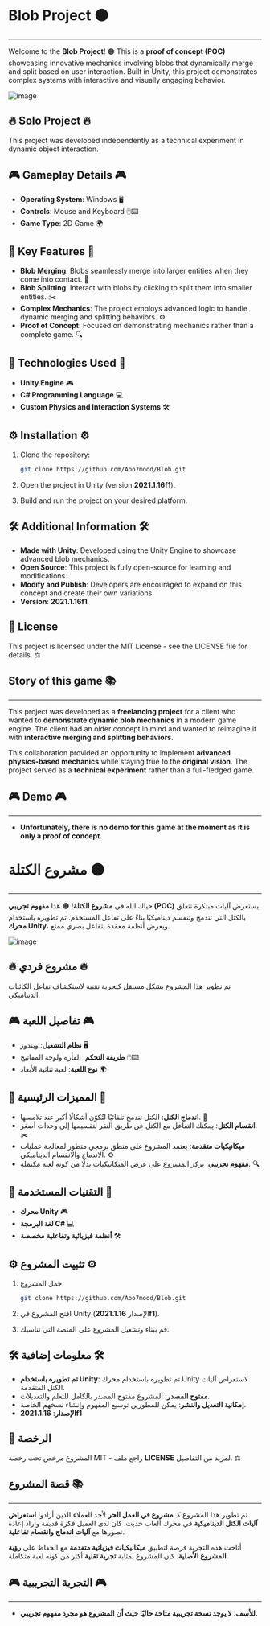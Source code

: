 # Blob Project 🟠
--------------------------

Welcome to the **Blob Project**! 🟠 This is a **proof of concept (POC)** showcasing innovative mechanics involving blobs that dynamically merge and split based on user interaction. Built in Unity, this project demonstrates complex systems with interactive and visually engaging behavior.

![image](https://github.com/user-attachments/assets/5744b67b-b15b-474c-bb28-3cd267181936)

## 🔥 Solo Project 🔥
This project was developed independently as a technical experiment in dynamic object interaction.

## 🎮 Gameplay Details 🎮

- **Operating System**: Windows 🖥️  
- **Controls**: Mouse and Keyboard 🖱️⌨️
- **Game Type**: 2D Game 🌍

## 🌟 Key Features 🌟

- **Blob Merging**: Blobs seamlessly merge into larger entities when they come into contact. 🧩
- **Blob Splitting**: Interact with blobs by clicking to split them into smaller entities. ✂️
- **Complex Mechanics**: The project employs advanced logic to handle dynamic merging and splitting behaviors. ⚙️
- **Proof of Concept**: Focused on demonstrating mechanics rather than a complete game. 🔍

## 🔧 Technologies Used 🔧

- **Unity Engine** 🎮
- **C# Programming Language** 💻
- **Custom Physics and Interaction Systems** 🛠️

## ⚙️ Installation ⚙️

1. Clone the repository:

   ```bash
   git clone https://github.com/Abo7mood/Blob.git
   ```
2. Open the project in Unity (version **2021.1.16f1**).
3. Build and run the project on your desired platform.

## 🛠️ Additional Information 🛠️

- **Made with Unity**: Developed using the Unity Engine to showcase advanced blob mechanics.
- **Open Source**: This project is fully open-source for learning and modifications.
- **Modify and Publish**: Developers are encouraged to expand on this concept and create their own variations.
- **Version**: **2021.1.16f1**

## 📜 License

This project is licensed under the MIT License - see the LICENSE file for details. ⚖️

## Story of this game 📚
--------------------------

This project was developed as a **freelancing project** for a client who wanted to **demonstrate dynamic blob mechanics** in a modern game engine. The client had an older concept in mind and wanted to reimagine it with **interactive merging and splitting behaviors**.

This collaboration provided an opportunity to implement **advanced physics-based mechanics** while staying true to the **original vision**. The project served as a **technical experiment** rather than a full-fledged game.

## 🎮 Demo 🎮
--------------------------

- **Unfortunately, there is no demo for this game at the moment as it is only a proof of concept.**

# مشروع الكتلة 🟠
--------------------------

حياك الله في **مشروع الكتلة**! 🟠 هذا **مفهوم تجريبي (POC)** يستعرض آليات مبتكرة تتعلق بالكتل التي تندمج وتنقسم ديناميكيًا بناءً على تفاعل المستخدم. تم تطويره باستخدام **محرك Unity**، ويعرض أنظمة معقدة بتفاعل بصري ممتع.

![image](https://github.com/user-attachments/assets/5744b67b-b15b-474c-bb28-3cd267181936)

## 🔥 مشروع فردي 🔥
تم تطوير هذا المشروع بشكل مستقل كتجربة تقنية لاستكشاف تفاعل الكائنات الديناميكي.

## 🎮 تفاصيل اللعبة 🎮

- **نظام التشغيل**: ويندوز 🖥️  
- **طريقة التحكم**: الفأرة ولوحة المفاتيح 🖱️⌨️
- **نوع اللعبة**: لعبة ثنائية الأبعاد 🌍

## 🌟 المميزات الرئيسية 🌟

- **اندماج الكتل**: الكتل تندمج تلقائيًا لتُكوّن أشكالًا أكبر عند تلامسها. 🧩
- **انقسام الكتل**: يمكنك التفاعل مع الكتل عن طريق النقر لتقسيمها إلى وحدات أصغر. ✂️
- **ميكانيكيات متقدمة**: يعتمد المشروع على منطق برمجي متطور لمعالجة عمليات الاندماج والانقسام الديناميكي. ⚙️
- **مفهوم تجريبي**: يركز المشروع على عرض الميكانيكيات بدلًا من كونه لعبة مكتملة. 🔍

## 🔧 التقنيات المستخدمة 🔧

- **محرك Unity** 🎮
- **لغة البرمجة C#** 💻
- **أنظمة فيزيائية وتفاعلية مخصصة** 🛠️

## ⚙️ تثبيت المشروع ⚙️

1. حمل المشروع:

   ```bash
   git clone https://github.com/Abo7mood/Blob.git
   ```
2. افتح المشروع في Unity (الإصدار **2021.1.16f1**).
3. قم ببناء وتشغيل المشروع على المنصة التي تناسبك.

## 🛠️ معلومات إضافية 🛠️

- **تم تطويره باستخدام Unity**: تم تطويره باستخدام محرك Unity لاستعراض آليات الكتل المتقدمة.
- **مفتوح المصدر**: المشروع مفتوح المصدر بالكامل للتعلم والتعديلات.
- **إمكانية التعديل والنشر**: يمكن للمطورين توسيع المفهوم وإنشاء نسخهم الخاصة.
- **الإصدار**: **2021.1.16f1**

## 📜 الرخصة

المشروع مرخص تحت رخصة MIT - راجع ملف **LICENSE** لمزيد من التفاصيل. ⚖️

## قصة المشروع 📚
--------------------------

تم تطوير هذا المشروع كـ **مشروع في العمل الحر** لأحد العملاء الذين أرادوا **استعراض آليات الكتل الديناميكية** في محرك ألعاب حديث. كان لدى العميل فكرة قديمة وأراد إعادة تصورها مع **آليات اندماج وانقسام تفاعلية**.

أتاحت هذه التجربة فرصة لتطبيق **ميكانيكيات فيزيائية متقدمة** مع الحفاظ على **رؤية المشروع الأصلية**. كان المشروع بمثابة **تجربة تقنية** أكثر من كونه لعبة متكاملة.

## 🎮 التجربة التجريبية 🎮
--------------------------

- **للأسف، لا يوجد نسخة تجريبية متاحة حاليًا حيث أن المشروع هو مجرد مفهوم تجريبي.**


